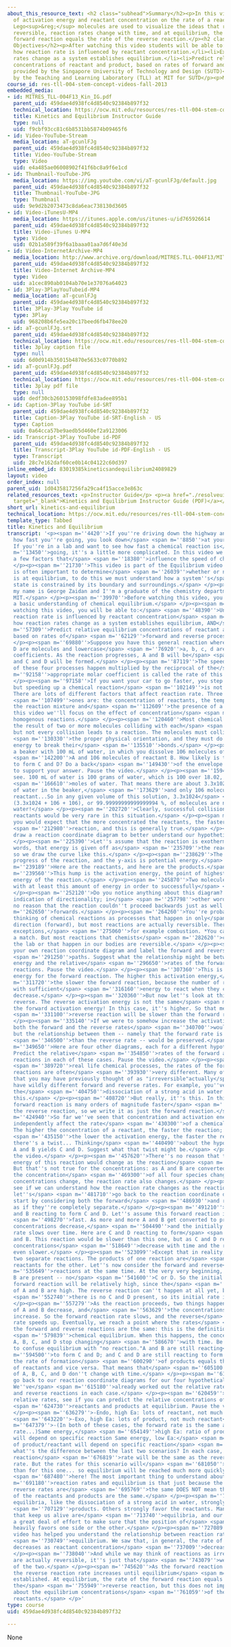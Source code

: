 ```yaml
---
about_this_resource_text: <h2 class="subhead">Summary</h2><p>In this video, the effect
  of activation energy and reactant concentration on the rate of a reaction is explored.
  Lego<sup>&reg;</sup> molecules are used to visualize the ideas that reactions are
  reversible, reaction rates change with time, and at equilibrium, the rate of the
  forward reaction equals the rate of the reverse reaction.</p><h2 class="subhead">Learning
  Objectives</h2><p>After watching this video students will be able to:</p><ul><li>Understand
  how reaction rate is influenced by reactant concentration.</li><li>Explain how reaction
  rates change as a system establishes equilibrium.</li><li>Predict relative equilibrium
  concentrations of reactant and product, based on rates of forward and reverse processes.</li></ul><p>Funding
  provided by the Singapore University of Technology and Design (SUTD)</p><p>Developed
  by the Teaching and Learning Laboratory (TLL) at MIT for SUTD</p><p>MIT &copy; 2012</p>
course_id: res-tll-004-stem-concept-videos-fall-2013
embedded_media:
- id: MITRES_TLL-004F13_Kin_IG.pdf
  parent_uid: 459dae4d938fc4d8540c92384b897f32
  technical_location: https://ocw.mit.edu/resources/res-tll-004-stem-concept-videos-fall-2013/videos/equilibrium/kinetics-and-equilibrium/MITRES_TLL-004F13_Kin_IG.pdf
  title: Kinetics and Equilibrium Instructor Guide
  type: null
  uid: f9cbf93cc81c6b8531bb5874b09465f6
- id: Video-YouTube-Stream
  media_location: aT-gcunlFJg
  parent_uid: 459dae4d938fc4d8540c92384b897f32
  title: Video-YouTube-Stream
  type: Video
  uid: e4a485ae06008902f41f6bc8a9f6e1cd
- id: Thumbnail-YouTube-JPG
  media_location: https://img.youtube.com/vi/aT-gcunlFJg/default.jpg
  parent_uid: 459dae4d938fc4d8540c92384b897f32
  title: Thumbnail-YouTube-JPG
  type: Thumbnail
  uid: 9e9d2b2073473c8da6eac738130d3605
- id: Video-iTunesU-MP4
  media_location: https://itunes.apple.com/us/itunes-u/id765926614
  parent_uid: 459dae4d938fc4d8540c92384b897f32
  title: Video-iTunes U-MP4
  type: Video
  uid: 02b1a589f39f6a1baaa01aa7d6f40e3d
- id: Video-InternetArchive-MP4
  media_location: http://www.archive.org/download/MITRES.TLL-004F13/MITRES_TLL-004F13_kinetics_and_equilibrium_300k.mp4
  parent_uid: 459dae4d938fc4d8540c92384b897f32
  title: Video-Internet Archive-MP4
  type: Video
  uid: a1cec890ab0104ab70e1e37076a64023
- id: 3Play-3PlayYouTubeid-MP4
  media_location: aT-gcunlFJg
  parent_uid: 459dae4d938fc4d8540c92384b897f32
  title: 3Play-3Play YouTube id
  type: 3Play
  uid: 968208b6fe5ea20c17beed6fb478ee20
- id: aT-gcunlFJg.srt
  parent_uid: 459dae4d938fc4d8540c92384b897f32
  technical_location: https://ocw.mit.edu/resources/res-tll-004-stem-concept-videos-fall-2013/videos/equilibrium/kinetics-and-equilibrium/aT-gcunlFJg.srt
  title: 3play caption file
  type: null
  uid: 6d0d914b35015b4870e5633c0770b892
- id: aT-gcunlFJg.pdf
  parent_uid: 459dae4d938fc4d8540c92384b897f32
  technical_location: https://ocw.mit.edu/resources/res-tll-004-stem-concept-videos-fall-2013/videos/equilibrium/kinetics-and-equilibrium/aT-gcunlFJg.pdf
  title: 3play pdf file
  type: null
  uid: dedf30cb260153098fdfe83adee895b1
- id: Caption-3Play YouTube id-SRT
  parent_uid: 459dae4d938fc4d8540c92384b897f32
  title: Caption-3Play YouTube id-SRT-English - US
  type: Caption
  uid: 0a64cca57be9aedb5d460ef2a9123006
- id: Transcript-3Play YouTube id-PDF
  parent_uid: 459dae4d938fc4d8540c92384b897f32
  title: Transcript-3Play YouTube id-PDF-English - US
  type: Transcript
  uid: 28c7e162daf60ce0b14c04122c60d397
inline_embed_id: 83019385kineticsandequilibrium24089829
layout: video
order_index: null
parent_uid: 1d0435817256fa29ca4f15acce3e863c
related_resources_text: <p>Instructor Guide</p> <p><a href="./resolveuid/f9cbf93cc81c6b8531bb5874b09465f6"
  target="_blank">Kinetics and Equilibrium Instructor Guide (PDF)</a></p>
short_url: kinetics-and-equilibrium
technical_location: https://ocw.mit.edu/resources/res-tll-004-stem-concept-videos-fall-2013/videos/equilibrium/kinetics-and-equilibrium
template_type: Tabbed
title: Kinetics and Equilibrium
transcript: '<p><span m=''4420''>If you''re driving down the highway and want to see
  how fast you''re going, you look down</span> <span m=''8850''>at your speedometer.
  If you''re in a lab and want to see how fast a chemical reaction is</span> <span
  m=''13450''>going, it''s a little more complicated. In this video we''ll look at
  a few factors that</span> <span m=''18380''>influence the speed of chemical reactions.</span>
  </p><p><span m=''21730''>This video is part of the Equilibrium video series. It
  is often important to determine</span> <span m=''26039''>whether or not a system
  is at equilibrium, to do this we must understand how a system''s</span> <span m=''30680''>equilibrium
  state is constrained by its boundary and surroundings.</span> </p><p><span m=''34720''>Hi,
  my name is George Zaidan and I''m a graduate of the chemistry department here at
  MIT.</span> </p><p><span m=''39970''>Before watching this video, you should have
  a basic understanding of chemical equilibrium.</span> </p><p><span m=''45070''>After
  watching this video, you will be able to:</span> <span m=''48390''>Understand how
  reaction rate is influenced by reactant concentration</span> <span m=''52820''>Explain
  how reaction rates change as a system establishes equilibrium, AND</span> <span
  m=''57309''>Predict relative equilibrium concentrations of reactant and product,
  based on rates of</span> <span m=''62129''>forward and reverse processes.</span>
  </p><p><span m=''69880''>Suppose you have this general reaction where A, B, C, and
  D are molecules and lowercase</span> <span m=''76920''>a, b, c, d are their molar
  coefficients. As the reaction progresses, A and B will be</span> <span m=''84259''>consumed,
  and C and D will be formed.</span> </p><p><span m=''87119''>The speed at which any
  of these four processes happen multiplied by the reciprocal of the</span> <span
  m=''92158''>appropriate molar coefficient is called the rate of this reaction.</span>
  </p><p><span m=''97158''>If you want your car to go faster, you step on the gas,
  but speeding up a chemical reaction</span> <span m=''102149''>is not that simple.
  There are lots of different factors that affect reaction rate. Three common</span>
  <span m=''107499''>ones are: the concentration of reactants, the temperature of
  the reaction mixture and</span> <span m=''112609''>the presence of a catalyst. In
  this video we''ll focus on the effect of concentration</span> <span m=''117679''>on
  homogenous reactions.</span> </p><p><span m=''120460''>Most chemical reactions are
  the result of two or more molecules colliding with each</span> <span m=''124670''>other...
  but not every collision leads to a reaction. The molecules must collide in</span>
  <span m=''130330''>the proper physical orientation, and they must do so with enough
  energy to break their</span> <span m=''135510''>bonds.</span> </p><p><span m=''137040''>Imagine
  a beaker with 100 mL of water, in which you dissolve 106 molecules of reactant</span>
  <span m=''142200''>A and 106 molecules of reactant B. How likely is the reaction
  to form C and D? Do a back</span> <span m=''149430''>of the envelope calculation
  to support your answer. Pause the video.</span> </p><p><span m=''159439''>So let''s
  see. 100 mL of water is 100 grams of water, which is 100 over 18.02, about 5.5</span>
  <span m=''166610''>moles of water. That means there are about 3.3x1024 molecules
  of water in the beaker,</span> <span m=''173629''>and only 106 molecules of each
  reactant...So in any given volume of this solution, 3.3x1024</span> <span m=''181450''>over
  (3.3x1024 + 106 + 106), or 99.99999999999999994 %, of molecules are nonreactive
  water!</span> </p><p><span m=''202720''>Clearly, successful collisions between the
  reactants would be very rare in this situation.</span> </p><p><span m=''208370''>Intuitively,
  you would expect that the more concentrated the reactants, the faster the</span>
  <span m=''212980''>reaction, and this is generally true.</span> </p><p><span m=''215680''>Let''s
  draw a reaction coordinate diagram to better understand our hypothetical reaction.</span>
  </p><p><span m=''225390''>Let''s assume that the reaction is exothermic, in other
  words, that energy is given off as</span> <span m=''235709''>the reaction progresses,
  so we draw the curve like this.</span> </p><p><span m=''238629''>The x-axis is the
  progress of the reaction, and the y-axis is potential energy.</span> </p><p><span
  m=''239189''>Here are the reactants, and here are the products.</span> </p><p><span
  m=''239560''>This hump is the activation energy, the point of highest potential
  energy of the reaction.</span> </p><p><span m=''245870''>Two molecules must collide
  with at least this amount of energy in order to successfully</span> <span m=''251319''>react.</span>
  </p><p><span m=''252120''>Do you notice anything about this diagram? There''s no
  indication of directionality; in</span> <span m=''257798''>other words, there''s
  no reason that the reaction couldn''t proceed backwards just as well as</span> <span
  m=''262650''>forwards.</span> </p><p><span m=''264260''>You''re probably used to
  thinking of chemical reactions as processes that happen in only</span> <span m=''268290''>one
  direction (forward), but most reactions are actually reversible. There are a few
  exceptions,</span> <span m=''275060''>for example combustion. *You can''t un-burn
  a match. But most reactions that chemists</span> <span m=''282620''>carry out in
  the lab or that happen in our bodies are reversible.</span> </p><p><span m=''287350''>Draw
  your own reaction coordinate diagram and label the forward and reverse reaction</span>
  <span m=''291250''>paths. Suggest what the relationship might be between the activation
  energy and the relative</span> <span m=''296650''>rates of the forward and reverse
  reactions. Pause the video.</span> </p><p><span m=''307360''>This is the activation
  energy for the forward reaction. The higher this activation energy,</span> <span
  m=''311720''>the slower the forward reaction, because the number of reactant molecules
  with sufficient</span> <span m=''316160''>energy to react when they collide will
  decrease.</span> </p><p><span m=''320360''>But now let''s look at this picture in
  reverse. The reverse activation energy is not the same</span> <span m=''325600''>as
  the forward activation energy! In this case, it''s higher. So that means that the</span>
  <span m=''331100''>reverse reaction will be slower than the forward reaction.</span>
  </p><p><span m=''335140''>If we were to somehow increase the activation energy,
  both the forward and the reverse rates</span> <span m=''340700''>would slow down,
  but the relationship between them -- namely that the forward rate is faster</span>
  <span m=''346500''>than the reverse rate -- would be preserved.</span> </p><p><span
  m=''349650''>Here are four other diagrams, each for a different hypothetical reaction.
  Predict the relative</span> <span m=''354850''>rates of the forward and reverse
  reactions in each of these cases. Pause the video.</span> </p><p><span m=''366520''>In</span>
  <span m=''389720''>real life chemical processes, the rates of the forward and reverse
  reactions are often</span> <span m=''393930''>very different. Many of the reactions
  that you may have previously thought of as "irreversible"actually</span> <span m=''399520''>just
  have wildly different forward and reverse rates. For example, you''ve probably seen
  the</span> <span m=''404750''>dissociation of a strong acid in water written like
  this.</span> </p><p><span m=''408720''>But really, it''s this. In this case, the
  forward reaction is many orders of magnitude faster</span> <span m=''415180''>than
  the reverse reaction, so we write it as just the forward reaction.</span> </p><p><span
  m=''424940''>So far we''ve seen that concentration and activation energy can each
  independently affect the rate</span> <span m=''430300''>of a chemical reaction.
  The higher the concentration of a reactant, the faster the reaction; and</span>
  <span m=''435150''>the lower the activation energy, the faster the reaction. But
  there''s a twist... Thinking</span> <span m=''440490''>about the hypothetical reaction
  A and B yields C and D. Suggest what that twist might be.</span> </p><p><span m=''449810''>Pause
  the video.</span> </p><p><span m=''457620''>There''s no reason that the activation
  energy of this reaction would change as the reaction</span> <span m=''462050''>progresses.
  But that''s not true for the concentrations: as A and B are converted to C and D,
  the concentration</span> <span m=''469300''>of all four species change! And as the
  concentrations change, the reaction rate also changes.</span> </p><p><span m=''476810''>To
  see if we can understand how the reaction rate changes as the reaction progresses,
  let''s</span> <span m=''481710''>go back to the reaction coordinate diagram. Let''s
  start by considering both the forward</span> <span m=''486930''>and reverse reactions
  as if they''re completely separate.</span> </p><p><span m=''491210''>Here are A
  and B reacting to form C and D. Let''s assume this forward reaction is relatively</span>
  <span m=''498270''>fast. As more and more A and B get converted to products, their
  concentrations decrease,</span> <span m=''504490''>and the initially fast reaction
  rate slows over time. Here are C and D reacting to form</span> <span m=''510950''>A
  and B. This reaction would be slower than this one, but as C and D react, their
  concentrations</span> <span m=''518649''>decrease with time and the reaction becomes
  even slower.</span> </p><p><span m=''523099''>Except that in reality, these aren''t
  two separate reactions. The products of one reaction are</span> <span m=''530970''>the
  reactants for the other. Let''s now consider the forward and reverse</span> <span
  m=''535649''>reactions at the same time. At the very very beginning, only A and
  B are present -- no</span> <span m=''541600''>C or D. So the initial rate of the
  forward reaction will be relatively high, since the</span> <span m=''546680''>concentrations
  of A and B are high. The reverse reaction can''t happen at all yet, because</span>
  <span m=''552740''>there is no C and D present, so its initial rate is zero.</span>
  </p><p><span m=''557279''>As the reaction proceeds, two things happen: the concentrations
  of A and B decrease, and</span> <span m=''563629''>the concentrations of C and D
  increase. So the forward reaction rate slows, and the reverse</span> <span m=''569920''>reaction
  rate speeds up. Eventually, we reach a point where the rates</span> <span m=''574319''>of
  the forward and reverse reactions are the same: this is the definition of a dynamic</span>
  <span m=''579839''>chemical equilibrium. When this happens, the concentrations of
  A, B, C, and D stop changing</span> <span m=''586670''>with time. Be careful not
  to confuse equilibrium with "no reaction."A and B are still reacting</span> <span
  m=''594500''>to form C and D; and C and D are still reacting to form A and B. But
  the rate of formation</span> <span m=''600290''>of products equals the rate of disappearance
  of reactants and vice versa. That means that</span> <span m=''605100''>the concentrations
  of A, B, C, and D don''t change with time.</span> </p><p><span m=''610310''>Let''s
  go back to our reaction coordinate diagrams for our four hypothetical reactions.
  We''ve</span> <span m=''615180''>already worked out the relative rates of the forward
  and reverse reactions in each case.</span> </p><p><span m=''620459''>Using these
  relative rates, see if you can predict the relative concentrations of the</span>
  <span m=''624730''>reactants and products at equilibrium. Pause the video.</span>
  </p><p><span m=''636279''>-Endo, high Ea: lots of reactant, not much product</span>
  <span m=''643220''>-Exo, high Ea: lots of product, not much reactant</span> <span
  m=''647379''>-(In both of these cases, the forward rate is the same as the reverse
  rate...)Same energy,</span> <span m=''654149''>high Ea: ratio of product/reactant
  will depend on specific reaction Same energy, low Ea:</span> <span m=''668569''>ratio
  of product/reactant will depend on specific reaction</span> <span m=''671680''>Now
  what''s the difference between the last two scenarios? In each case, the forward
  reaction</span> <span m=''676819''>rate will be the same as the reverse reaction
  rate. But the rates for this scenario will</span> <span m=''681050''>be much faster
  than for this one... so equilibrium will be reached much more quickly here than</span>
  <span m=''687480''>here! The most important thing to understand about</span> <span
  m=''691180''>reaction rates and equilibrium is that just because the forward and
  reverse rates are</span> <span m=''695769''>the same DOES NOT mean that the concentrations
  of the reactants and products are the same.</span> </p><p><span m=''702629''>Some
  equilibria, like the dissociation of a strong acid in water, strongly favor the</span>
  <span m=''707129''>products. Others strongly favor the reactants. Many of the reactions
  that keep us alive are</span> <span m=''713740''>equilibria, and our body goes to
  a great deal of effort to make sure that the position of</span> <span m=''717449''>equilibrium
  heavily favors one side or the other.</span> </p><p><span m=''727089''>We hope this
  video has helped you understand the relationship between reaction rates and</span>
  <span m=''730749''>equilibrium. We saw that, in general, the rate of a reaction
  decreases as reactant concentration</span> <span m=''737009''>decreases.</span>
  </p><p><span m=''738040''>And while we may think of reactions as irreversible, most
  are actually reversible, it''s just that</span> <span m=''743079''>we "see"the faster
  of the two.</span> </p><p><span m=''745620''>As the forward reaction rate decreases,
  the reverse reaction rate increases until equilibrium</span> <span m=''750899''>is
  established. At equilibrium, the rate of the forward reaction equals the rate of
  the</span> <span m=''755949''>reverse reaction, but this does not imply anything
  about the equilibrium concentrations</span> <span m=''761059''>of the products and
  reactants.</span> </p>'
type: course
uid: 459dae4d938fc4d8540c92384b897f32

---
```

None